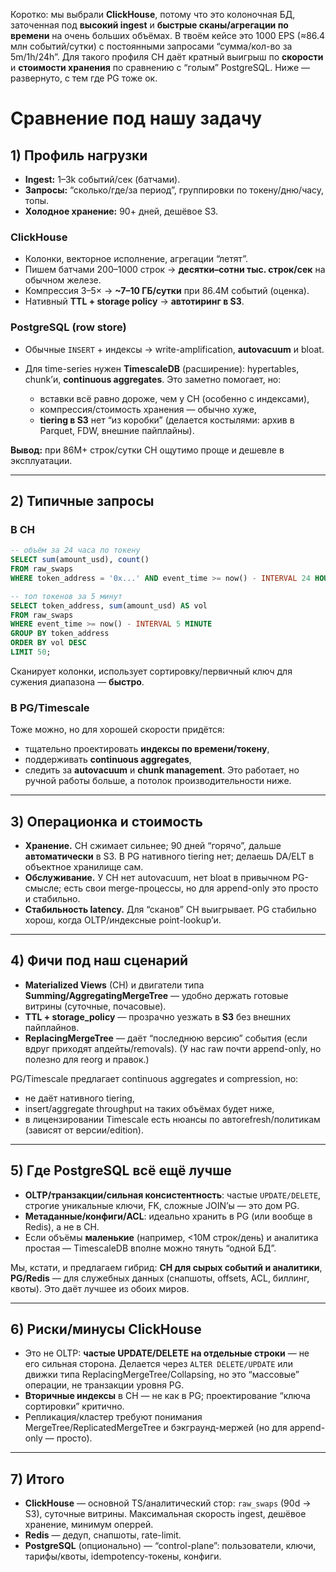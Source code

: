 Коротко: мы выбрали **ClickHouse**, потому что это колоночная БД, заточенная под **высокий ingest** и **быстрые сканы/агрегации по времени** на очень больших объёмах. 
В твоём кейсе это 1000 EPS (≈86.4 млн событий/сутки) с постоянными запросами “сумма/кол-во за 5m/1h/24h”. 
Для такого профиля CH даёт кратный выигрыш по **скорости** и **стоимости хранения** по сравнению с “голым” 
PostgreSQL. Ниже — развернуто, с тем где PG тоже ок.

# Сравнение под нашу задачу

## 1) Профиль нагрузки
* **Ingest:** 1–3k событий/сек (батчами).
* **Запросы:** “сколько/где/за период”, группировки по токену/дню/часу, топы.
* **Холодное хранение:** 90+ дней, дешёвое S3.

### ClickHouse
* Колонки, векторное исполнение, агрегации “летят”.
* Пишем батчами 200–1000 строк → **десятки–сотни тыс. строк/сек** на обычном железе.
* Компрессия 3–5× → **\~7–10 ГБ/сутки** при 86.4M событий (оценка).
* Нативный **TTL + storage policy** → **автотиринг в S3**.

### PostgreSQL (row store)

* Обычные `INSERT` + индексы → write-amplification, **autovacuum** и bloat.
* Для time-series нужен **TimescaleDB** (расширение): hypertables, chunk’и, **continuous aggregates**. Это заметно помогает, но:

    * вставки всё равно дороже, чем у CH (особенно с индексами),
    * компрессия/стоимость хранения — обычно хуже,
    * **tiering в S3** нет “из коробки” (делается костылями: архив в Parquet, FDW, внешние пайплайны).

**Вывод:** при 86M+ строк/сутки CH ощутимо проще и дешевле в эксплуатации.

---

## 2) Типичные запросы
### В CH
```sql
-- объём за 24 часа по токену
SELECT sum(amount_usd), count()
FROM raw_swaps
WHERE token_address = '0x...' AND event_time >= now() - INTERVAL 24 HOUR;

-- топ токенов за 5 минут
SELECT token_address, sum(amount_usd) AS vol
FROM raw_swaps
WHERE event_time >= now() - INTERVAL 5 MINUTE
GROUP BY token_address
ORDER BY vol DESC
LIMIT 50;
```

Сканирует колонки, использует сортировку/первичный ключ для сужения диапазона — **быстро**.

### В PG/Timescale
Тоже можно, но для хорошей скорости придётся:
* тщательно проектировать **индексы по времени/токену**,
* поддерживать **continuous aggregates**,
* следить за **autovacuum** и **chunk management**.
  Это работает, но ручной работы больше, а потолок производительности ниже.

---
## 3) Операционка и стоимость
* **Хранение.** CH сжимает сильнее; 90 дней “горячо”, дальше **автоматически** в S3. В PG нативного tiering нет; делаешь DA/ELT в объектное хранилище сам.
* **Обслуживание.** У CH нет autovacuum, нет bloat в привычном PG-смысле; есть свои merge-процессы, но для append-only это просто и стабильно.
* **Стабильность latency.** Для “сканов” CH выигрывает. PG стабильно хорош, когда OLTP/индексные point-lookup’и.

---
## 4) Фичи под наш сценарий
* **Materialized Views** (CH) и двигатели типа **Summing/AggregatingMergeTree** — удобно держать готовые витрины (суточные, почасовые).
* **TTL + storage\_policy** — прозрачно уезжать в **S3** без внешних пайплайнов.
* **ReplacingMergeTree** — даёт “последнюю версию” события (если вдруг приходят апдейты/removals).
  (У нас raw почти append-only, но полезно для reorg и правок.)

PG/Timescale предлагает continuous aggregates и compression, но:
* не даёт нативного tiering,
* insert/aggregate throughput на таких объёмах будет ниже,
* в лицензировании Timescale есть нюансы по автorefresh/политикам (зависят от версии/edition).

---
## 5) Где **PostgreSQL** всё ещё лучше
* **OLTP/транзакции/сильная консистентность**: частые `UPDATE/DELETE`, строгие уникальные ключи, FK, сложные JOIN’ы — это дом PG.
* **Метаданные/конфиги/ACL**: идеально хранить в PG (или вообще в Redis), а не в CH.
* Если объёмы **маленькие** (например, <10M строк/день) и аналитика простая — TimescaleDB вполне можно тянуть “одной БД”.

Мы, кстати, и предлагаем гибрид: **CH для сырых событий и аналитики**, **PG/Redis** — для служебных данных (снапшоты, offsets, ACL, биллинг, квоты). Это даёт лучшее из обоих миров.

---
## 6) Риски/минусы ClickHouse
* Это не OLTP: **частые UPDATE/DELETE на отдельные строки** — не его сильная сторона. Делается через `ALTER DELETE/UPDATE` или движки типа ReplacingMergeTree/Collapsing, но это “массовые” операции, не транзакции уровня PG.
* **Вторичные индексы** в CH — не как в PG; проектирование “ключа сортировки” критично.
* Репликация/кластер требуют понимания MergeTree/ReplicatedMergeTree и бэкграунд-мержей (но для append-only — просто).

---
## 7) Итого
* **ClickHouse** — основной TS/аналитический стор: `raw_swaps` (90d → S3), суточные витрины. Максимальная скорость ingest, дешёвое хранение, минимум оперрей.
* **Redis** — дедуп, снапшоты, rate-limit.
* **PostgreSQL** (опционально) — “control-plane”: пользователи, ключи, тарифы/квоты, idempotency-токены, конфиги.
